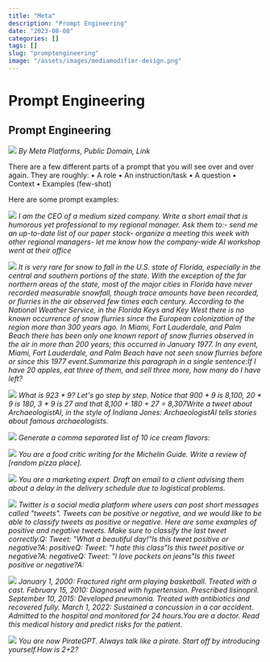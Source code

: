 ```yaml
---
title: "Meta"
description: "Prompt Engineering"
date: "2023-08-08"
categories: []
tags: []
slug: "promptengineering"
image: "/assets/images/mediamodifier-design.png"
---
```


# Prompt Engineering

## Prompt Engineering

![](/assets/images/promptengineering/meta-platforms-inc.-logo.svg)
*By Meta Platforms, Public Domain, Link*

There are a few different parts of a prompt that you will see over and over again. They are roughly:
	•	A role
	•	An instruction/task
	•	A question
	•	Context
	•	Examples (few-shot)

Here are some prompt examples:

![](/assets/images/promptengineering/i-am-the-ceo-of-a-medium-...-1650x1570.png)
*I am the CEO of a medium sized company. Write a short email that is humorous yet professional to my regional manager. Ask them to:- send me an up-to-date list of our paper stock- organize a meeting this week with other regional managers- let me know how the company-wide AI workshop went at their office*

![](/assets/images/promptengineering/it-is-very-rare-for-snow-...-952x2200.png)
*It is very rare for snow to fall in the U.S. state of Florida, especially in the central and southern portions of the state. With the exception of the far northern areas of the state, most of the major cities in Florida have never recorded measurable snowfall, though trace amounts have been recorded, or flurries in the air observed few times each century. According to the National Weather Service, in the Florida Keys and Key West there is no known occurrence of snow flurries since the European colonization of the region more than 300 years ago. In Miami, Fort Lauderdale, and Palm Beach there has been only one known report of snow flurries observed in the air in more than 200 years; this occurred in January 1977. In any event, Miami, Fort Lauderdale, and Palm Beach have not seen snow flurries before or since this 1977 event.Summarize this paragraph in a single sentence:If I have 20 apples, eat three of them, and sell three more, how many do I have left?*

![](/assets/images/promptengineering/what-is-923-9-950x2786.png)
*What is 923 * 9? Let's go step by step. Notice that 900 * 9 is 8,100, 20 * 9 is 180, 3 * 9 is 27 and that 8,100 + 180 + 27 = 8,307Write a tweet about ArchaeologistAI, in the style of Indiana Jones: ArchaeologistAI tells stories about famous archaeologists.*

![](/assets/images/promptengineering/generate-a-comma-separate...-950x782.png)
*Generate a comma separated list of 10 ice cream flavors:*

![](/assets/images/promptengineering/write-a-review-of-pizza-...-966x4226.png)
*You are a food critic writing for the Michelin Guide. Write a review of [random pizza place].*

![](/assets/images/promptengineering/you-are-a-communications-...-968x4136.png)
*You are a marketing expert. Draft an email to a client advising them about a delay in the delivery schedule due to logistical problems.*

![](/assets/images/promptengineering/twitter-is-a-social-media...-950x1030.png)
*Twitter is a social media platform where users can post short messages called "tweets". Tweets can be positive or negative, and we would like to be able to classify tweets as positive or negative. Here are some examples of positive and negative tweets. Make sure to classify the last tweet correctly.Q: Tweet: "What a beautiful day!"Is this tweet positive or negative?A: positiveQ: Tweet: "I hate this class"Is this tweet positive or negative?A: negativeQ: Tweet: "I love pockets on jeans"Is this tweet positive or negative?A:*

![](/assets/images/promptengineering/january-1-2000-fracture...-950x1616.png)
*January 1, 2000: Fractured right arm playing basketball. Treated with a cast. February 15, 2010: Diagnosed with hypertension. Prescribed lisinopril. September 10, 2015: Developed pneumonia. Treated with antibiotics and recovered fully. March 1, 2022: Sustained a concussion in a car accident. Admitted to the hospital and monitored for 24 hours.You are a doctor. Read this medical history and predict risks for the patient.*

![](/assets/images/promptengineering/you-are-now-pirategpt.-al...-954x1166.png)
*You are now PirateGPT. Always talk like a pirate. Start off by introducing yourself.How is 2+2?*